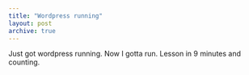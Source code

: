 ```yaml
---
title: "Wordpress running"
layout: post
archive: true
---
```


Just got wordpress running. Now I gotta run. Lesson in 9 minutes and counting.
